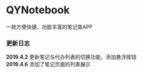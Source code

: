 # QYNotebook
一款方便快捷、功能丰富的笔记类APP


### 更新日志
<b>2019.4.2</b>  更新笔记与代办列表的切换功能，添加悬浮按钮<br>
<b>2019.4.6</b>  添加了笔记页面的列表展示